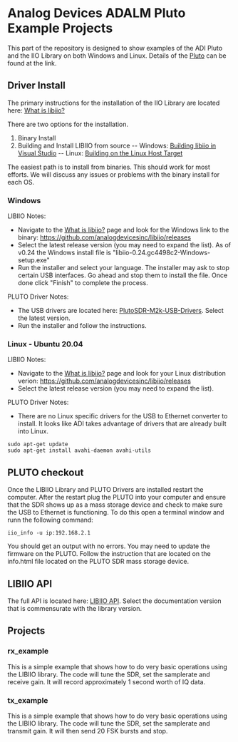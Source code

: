 # Analog Devices ADALM Pluto Example Projects
This part of the repository is designed to show examples of the ADI Pluto and the IIO Library on both Windows and Linux.  Details of the [Pluto](https://wiki.analog.com/university/tools/pluto) can be found at the link.

## Driver Install
The primary instructions for the installation of the IIO Library are located here: [What is libiio?](https://wiki.analog.com/resources/tools-software/linux-software/libiio)

There are two options for the installation.
1. Binary Install
2. Building and Install LIBIIO from source
-- Windows: [Building libiio in Visual Studio](https://wiki.analog.com/resources/tools-software/linux-software/building_libiio_for_windows)
-- Linux: [Building on the Linux Host Target](https://wiki.analog.com/resources/tools-software/linux-software/libiio)

The easiest path is to install from binaries.  This should work for most efforts.  We will discuss any issues or problems with the binary install for each OS.

### Windows
LIBIIO Notes:
- Navigate to the [What is libiio?](https://wiki.analog.com/resources/tools-software/linux-software/libiio) page and look for the Windows link to the binary: https://github.com/analogdevicesinc/libiio/releases
- Select the latest release version (you may need to expand the list).  As of v0.24 the Windows install file is "libiio-0.24.gc4498c2-Windows-setup.exe"
- Run the installer and select your language.  The installer may ask to stop certain USB interfaces.  Go ahead and stop them to install the file.  Once done click "Finish" to complete the process.

PLUTO Driver Notes:
- The USB drivers are located here: [PlutoSDR-M2k-USB-Drivers](https://github.com/analogdevicesinc/plutosdr-m2k-drivers-win/releases).  Select the latest version.
- Run the installer and follow the instructions.

### Linux - Ubuntu 20.04
LIBIIO Notes:
- Navigate to the [What is libiio?](https://wiki.analog.com/resources/tools-software/linux-software/libiio) page and look for your Linux distribution verion: https://github.com/analogdevicesinc/libiio/releases
- Select the latest release version (you may need to expand the list).

PLUTO Driver Notes:
- There are no Linux specific drivers for the USB to Ethernet converter to install.  It looks like ADI takes advantage of drivers that are already built into Linux.

```
sudo apt-get update
sudo apt-get install avahi-daemon avahi-utils
```


## PLUTO checkout

Once the LIBIIO Library and PLUTO Drivers are installed restart the computer.  After the restart plug the PLUTO into your computer and ensure that the SDR shows up as a mass storage device and check to make sure the USB to Ethernet is functioning.  To do this open a terminal window and runn the following command:

```
iio_info -u ip:192.168.2.1
```

You should get an output with no errors.  You may need to update the firmware on the PLUTO.  Follow the instruction that are located on the info.html file located on the PLUTO SDR mass storage device.

## LIBIIO API
The full API is located here: [LIBIIO API](http://analogdevicesinc.github.io/libiio/).  Select the documentation version that is commensurate with the library version.

## Projects

### rx_example
This is a simple example that shows how to do very basic operations using the LIBIIO library.  The code will tune the SDR, set the samplerate and receive gain.  It will record approximately 1 second worth of IQ data.

### tx_example
This is a simple example that shows how to do very basic operations using the LIBIIO library.  The code will tune the SDR, set the samplerate and transmit gain.  It will then send 20 FSK bursts and stop.

